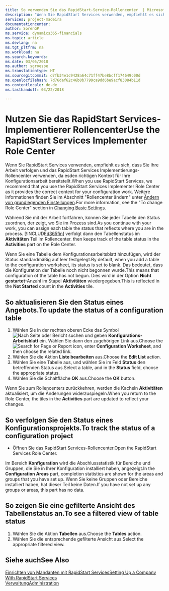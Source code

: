 ```yaml
---
title: So verwenden Sie das RapidStart-Service-Rollencenter  | Microsoft Docs
description: "Wenn Sie RapidStart Services verwenden, empfiehlt es sich, dass Sie Ihre Arbeit verfolgen und das RapidStart Services Implementierungs-Rollencenter verwenden, da esden richtigen Kontext für Ihre Konfigurationsarbeit bereitstellt."
services: project-madeira
documentationcenter: 
author: SorenGP
ms.service: dynamics365-financials
ms.topic: article
ms.devlang: na
ms.tgt_pltfrm: na
ms.workload: na
ms.search.keywords: 
ms.date: 03/05/2018
ms.author: sgroespe
ms.translationtype: HT
ms.sourcegitcommit: d7fb34e1c9428a64c71ff47be8bcff174649c00d
ms.openlocfilehash: 7d76daf62c46b0b7799ca9dd6be9acf83084b11d
ms.contentlocale: de-de
ms.lasthandoff: 03/22/2018

---
```

# <a name="use-the-rapidstart-services-implementer-role-center"></a><span data-ttu-id="edf06-103">Nutzen Sie das RapidStart Services-Implementierer Rollencenter</span><span class="sxs-lookup"><span data-stu-id="edf06-103">Use the RapidStart Services Implementer Role Center</span></span>
<span data-ttu-id="edf06-104">Wenn Sie RapidStart Services verwenden, empfiehlt es sich, dass Sie Ihre Arbeit verfolgen und das RapidStart Services Implementierungs-Rollencenter verwenden, da esden richtigen Kontext für Ihre Konfigurationsarbeit bereitstellt.</span><span class="sxs-lookup"><span data-stu-id="edf06-104">When you use RapidStart Services, we recommend that you use the RapidStart Services Implementer Role Center as it provides the correct context for your configuration work.</span></span> <span data-ttu-id="edf06-105">Weitere Informationen finden Sie im Abschnitt "Rollencenter ändern" unter [Ändern von grundlegenden Einstellungen](ui-change-basic-settings.md).</span><span class="sxs-lookup"><span data-stu-id="edf06-105">For more information, see the "To change Role Center" section in [Changing Basic Settings](ui-change-basic-settings.md).</span></span>

<span data-ttu-id="edf06-106">Während Sie mit der Arbeit fortfahren, können Sie jeder Tabelle den Status zuordnen, der zeigt, wo Sie im Prozess sind.</span><span class="sxs-lookup"><span data-stu-id="edf06-106">As you continue with your work, you can assign each table the status that reflects where you are in the process.</span></span> [!INCLUDE[d365fin](includes/d365fin_md.md)]<span data-ttu-id="edf06-107"> verfolgt dann den Tabellenstatus im **Aktivitäten** Teil im Rollencenter.</span><span class="sxs-lookup"><span data-stu-id="edf06-107"> then keeps track of the table status in the **Activities** part on the Role Center.</span></span>  

<span data-ttu-id="edf06-108">Wenn Sie eine Tabelle dem Konfigurationsarbeitsblatt hinzufügen, wird der Status standardmäßig auf leer festgelegt.</span><span class="sxs-lookup"><span data-stu-id="edf06-108">By default, when you add a table to the configuration worksheet, its status is set to blank.</span></span> <span data-ttu-id="edf06-109">Das bedeutet, dass die Konfiguration der Tabelle noch nicht begonnen wurde.</span><span class="sxs-lookup"><span data-stu-id="edf06-109">This means that configuration of the table has not begun.</span></span> <span data-ttu-id="edf06-110">Dies wird in der Option **Nicht gestartet**-Anzahl im Stapel **Aktivitäten** wiedergegeben.</span><span class="sxs-lookup"><span data-stu-id="edf06-110">This is reflected in the **Not Started** count in the **Activities** tile.</span></span>  

## <a name="to-update-the-status-of-a-configuration-table"></a><span data-ttu-id="edf06-111">So aktualisieren Sie den Status eines Angebots.</span><span class="sxs-lookup"><span data-stu-id="edf06-111">To update the status of a configuration table</span></span>  
1.  <span data-ttu-id="edf06-112">Wählen Sie in der rechten oberen Ecke das Symbol ![Nach Seite oder Bericht suchen](media/ui-search/search_small.png "Nach Seite oder Bericht suchen") und geben **Konfigurations-Arbeitsblatt** ein. Wählen Sie dann den zugehörigen Link aus.</span><span class="sxs-lookup"><span data-stu-id="edf06-112">Choose the ![Search for Page or Report](media/ui-search/search_small.png "Search for Page or Report icon") icon, enter **Configuration Worksheet**, and then choose the related link.</span></span>  
2.  <span data-ttu-id="edf06-113">Wählen Sie die Aktion **Liste bearbeiten** aus.</span><span class="sxs-lookup"><span data-stu-id="edf06-113">Choose the **Edit List** action.</span></span>  
3.  <span data-ttu-id="edf06-114">Wählen Sie eine Tabelle aus, und wählen Sie im Feld **Status** den betreffenden Status aus.</span><span class="sxs-lookup"><span data-stu-id="edf06-114">Select a table, and in the **Status** field, choose the appropriate status.</span></span>  
4.  <span data-ttu-id="edf06-115">Wählen Sie die Schaltfläche **OK** aus.</span><span class="sxs-lookup"><span data-stu-id="edf06-115">Choose the **OK** button.</span></span>  

<span data-ttu-id="edf06-116">Wenn Sie zum Rollencenters zurückkehren, werden die Kacheln **Aktivitäten** aktualisiert, um die Änderungen widerzuspiegeln.</span><span class="sxs-lookup"><span data-stu-id="edf06-116">When you return to the Role Center, the tiles in the **Activities** part are updated to reflect your changes.</span></span>  

## <a name="to-track-the-status-of-a-configuration-project"></a><span data-ttu-id="edf06-117">So verfolgen Sie den Status eines Konfigurationsprojekts.</span><span class="sxs-lookup"><span data-stu-id="edf06-117">To track the status of a configuration project</span></span>  
- <span data-ttu-id="edf06-118">Öffnen Sie das RapidStart Services-Rollencenter.</span><span class="sxs-lookup"><span data-stu-id="edf06-118">Open the RapidStart Services Role Center.</span></span>  

<span data-ttu-id="edf06-119">Im Bereich **Konfiguration** wird die Abschlussstatistik für Bereiche und Gruppen, die Sie in Ihrer Konfiguration installiert haben, angezeigt.</span><span class="sxs-lookup"><span data-stu-id="edf06-119">In the **Configuration Areas** part, completion statistics are shown for the areas and groups that you have set up.</span></span> <span data-ttu-id="edf06-120">Wenn Sie keine Gruppen oder Bereiche installiert haben, hat dieser Teil keine Daten.</span><span class="sxs-lookup"><span data-stu-id="edf06-120">If you have not set up any groups or areas, this part has no data.</span></span>  

## <a name="to-see-a-filtered-view-of-table-status"></a><span data-ttu-id="edf06-121">So zeigen Sie eine gefilterte Ansicht des Tabellenstatus an.</span><span class="sxs-lookup"><span data-stu-id="edf06-121">To see a filtered view of table status</span></span>  
1. <span data-ttu-id="edf06-122">Wählen Sie die Aktion **Tabellen** aus.</span><span class="sxs-lookup"><span data-stu-id="edf06-122">Choose the **Tables** action.</span></span>  
2. <span data-ttu-id="edf06-123">Wählen Sie die entsprechende gefilterte Ansicht aus.</span><span class="sxs-lookup"><span data-stu-id="edf06-123">Select the appropriate filtered view.</span></span>  

## <a name="see-also"></a><span data-ttu-id="edf06-124">Siehe auch</span><span class="sxs-lookup"><span data-stu-id="edf06-124">See Also</span></span>  
[<span data-ttu-id="edf06-125">Einrichten von Mandanten mit RapidStart Services</span><span class="sxs-lookup"><span data-stu-id="edf06-125">Setting Up a Company With RapidStart Services</span></span>](admin-set-up-a-company-with-rapidstart.md)  
[<span data-ttu-id="edf06-126">Verwaltung</span><span class="sxs-lookup"><span data-stu-id="edf06-126">Administration</span></span>](admin-setup-and-administration.md)

